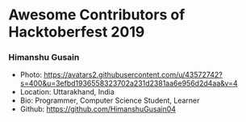 # Awesome Contributors of Hacktoberfest 2019

### Himanshu Gusain
- Photo: https://avatars2.githubusercontent.com/u/43572742?s=400&u=3efbd1936558323702a231d2381aa6e956d2d4aa&v=4
- Location: Uttarakhand, India
- Bio: Programmer, Computer Science Student, Learner
- Github: https://github.com/HimanshuGusain04




